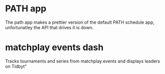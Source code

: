 # PATH app

The path app makes a prettier version of the default PATH schedule app, unfortunatley the API that drives it is down.

# matchplay events dash

Tracks tournaments and series from matchplay.events and displays leaders on Tidbyt"
